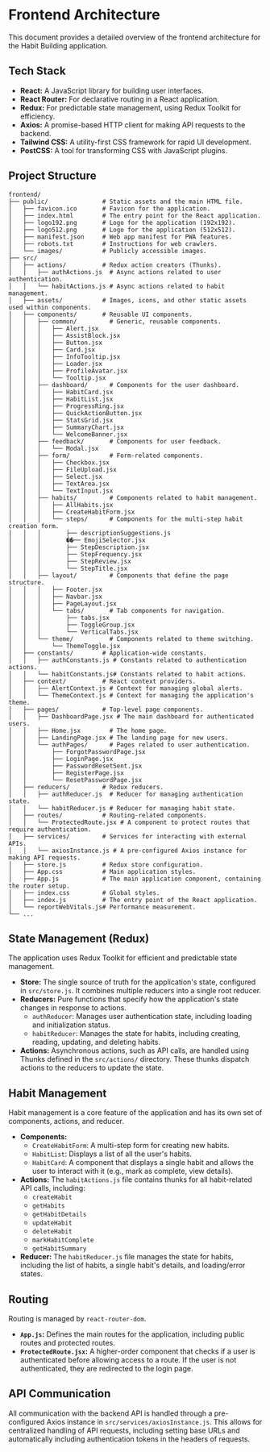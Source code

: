# Frontend Architecture

This document provides a detailed overview of the frontend architecture for the Habit Building application.

## Tech Stack

- **React:** A JavaScript library for building user interfaces.
- **React Router:** For declarative routing in a React application.
- **Redux:** For predictable state management, using Redux Toolkit for efficiency.
- **Axios:** A promise-based HTTP client for making API requests to the backend.
- **Tailwind CSS:** A utility-first CSS framework for rapid UI development.
- **PostCSS:** A tool for transforming CSS with JavaScript plugins.

## Project Structure

```
frontend/
├── public/               # Static assets and the main HTML file.
│   ├── favicon.ico       # Favicon for the application.
│   ├── index.html        # The entry point for the React application.
│   ├── logo192.png       # Logo for the application (192x192).
│   ├── logo512.png       # Logo for the application (512x512).
│   ├── manifest.json     # Web app manifest for PWA features.
│   ├── robots.txt        # Instructions for web crawlers.
│   └── images/           # Publicly accessible images.
├── src/
│   ├── actions/          # Redux action creators (Thunks).
│   │   ├── authActions.js  # Async actions related to user authentication.
│   │   └── habitActions.js # Async actions related to habit management.
│   ├── assets/           # Images, icons, and other static assets used within components.
│   ├── components/       # Reusable UI components.
│   │   ├── common/         # Generic, reusable components.
│   │   │   ├── Alert.jsx
│   │   │   ├── AssistBlock.jsx
│   │   │   ├── Button.jsx
│   │   │   ├── Card.jsx
│   │   │   ├── InfoTooltip.jsx
│   │   │   ├── Loader.jsx
│   │   │   ├── ProfileAvatar.jsx
│   │   │   └── Tooltip.jsx
│   │   ├── dashboard/      # Components for the user dashboard.
│   │   │   ├── HabitCard.jsx
│   │   │   ├── HabitList.jsx
│   │   │   ├── ProgressRing.jsx
│   │   │   ├── QuickActionButton.jsx
│   │   │   ├── StatsGrid.jsx
│   │   │   ├── SummaryChart.jsx
│   │   │   └── WelcomeBanner.jsx
│   │   ├── feedback/       # Components for user feedback.
│   │   │   └── Modal.jsx
│   │   ├── form/           # Form-related components.
│   │   │   ├── Checkbox.jsx
│   │   │   ├── FileUpload.jsx
│   │   │   ├── Select.jsx
│   │   │   ├── TextArea.jsx
│   │   │   └── TextInput.jsx
│   │   ├── habits/         # Components related to habit management.
│   │   │   ├── AllHabits.jsx
│   │   │   ├── CreateHabitForm.jsx
│   │   │   └── steps/      # Components for the multi-step habit creation form.
│   │   │       ├── descriptionSuggestions.js
│   │   │       ��── EmojiSelector.jsx
│   │   │       ├── StepDescription.jsx
│   │   │       ├── StepFrequency.jsx
│   │   │       ├── StepReview.jsx
│   │   │       └── StepTitle.jsx
│   │   ├── layout/         # Components that define the page structure.
│   │   │   ├── Footer.jsx
│   │   │   ├── Navbar.jsx
│   │   │   ├── PageLayout.jsx
│   │   │   └── tabs/       # Tab components for navigation.
│   │   │       ├── tabs.jsx
│   │   │       ├── ToggleGroup.jsx
│   │   │       └── VerticalTabs.jsx
│   │   └── theme/          # Components related to theme switching.
│   │       └── ThemeToggle.jsx
│   ├── constants/        # Application-wide constants.
│   │   ├── authConstants.js # Constants related to authentication actions.
│   │   └── habitConstants.js# Constants related to habit actions.
│   ├── context/          # React context providers.
│   │   ├── AlertContext.js # Context for managing global alerts.
│   │   └── ThemeContext.js # Context for managing the application's theme.
│   ├── pages/            # Top-level page components.
│   │   ├── DashboardPage.jsx # The main dashboard for authenticated users.
│   │   ├── Home.jsx        # The home page.
│   │   ├── LandingPage.jsx # The landing page for new users.
│   │   └── authPages/      # Pages related to user authentication.
│   │       ├── ForgotPasswordPage.jsx
│   │       ├── LoginPage.jsx
│   │       ├── PasswordResetSent.jsx
│   │       ├── RegisterPage.jsx
│   │       └── ResetPasswordPage.jsx
│   ├── reducers/         # Redux reducers.
│   │   ├── authReducer.js  # Reducer for managing authentication state.
│   │   └── habitReducer.js # Reducer for managing habit state.
│   ├── routes/           # Routing-related components.
│   │   └── ProtectedRoute.jsx # A component to protect routes that require authentication.
│   ├── services/         # Services for interacting with external APIs.
│   │   └── axiosInstance.js # A pre-configured Axios instance for making API requests.
│   ├── store.js          # Redux store configuration.
│   ├── App.css           # Main application styles.
│   ├── App.js            # The main application component, containing the router setup.
│   ├── index.css         # Global styles.
│   ├── index.js          # The entry point of the React application.
│   └── reportWebVitals.js# Performance measurement.
└── ...
```

## State Management (Redux)

The application uses Redux Toolkit for efficient and predictable state management.

- **Store:** The single source of truth for the application's state, configured in `src/store.js`. It combines multiple reducers into a single root reducer.
- **Reducers:** Pure functions that specify how the application's state changes in response to actions.
  - `authReducer`: Manages user authentication state, including loading and initialization status.
  - `habitReducer`: Manages the state for habits, including creating, reading, updating, and deleting habits.
- **Actions:** Asynchronous actions, such as API calls, are handled using Thunks defined in the `src/actions/` directory. These thunks dispatch actions to the reducers to update the state.

## Habit Management

Habit management is a core feature of the application and has its own set of components, actions, and reducer.

- **Components:**
  - `CreateHabitForm`: A multi-step form for creating new habits.
  - `HabitList`: Displays a list of all the user's habits.
  - `HabitCard`: A component that displays a single habit and allows the user to interact with it (e.g., mark as complete, view details).
- **Actions:** The `habitActions.js` file contains thunks for all habit-related API calls, including:
  - `createHabit`
  - `getHabits`
  - `getHabitDetails`
  - `updateHabit`
  - `deleteHabit`
  - `markHabitComplete`
  - `getHabitSummary`
- **Reducer:** The `habitReducer.js` file manages the state for habits, including the list of habits, a single habit's details, and loading/error states.

## Routing

Routing is managed by `react-router-dom`.

- **`App.js`:** Defines the main routes for the application, including public routes and protected routes.
- **`ProtectedRoute.jsx`:** A higher-order component that checks if a user is authenticated before allowing access to a route. If the user is not authenticated, they are redirected to the login page.

## API Communication

All communication with the backend API is handled through a pre-configured Axios instance in `src/services/axiosInstance.js`. This allows for centralized handling of API requests, including setting base URLs and automatically including authentication tokens in the headers of requests.
